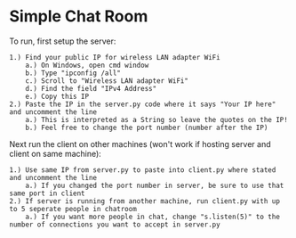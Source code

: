 # Simple Chat Room

To run, first setup the server:

	1.) Find your public IP for wireless LAN adapter WiFi
		a.) On Windows, open cmd window
		b.) Type "ipconfig /all"
		c.) Scroll to "Wireless LAN adapter WiFi"
		d.) Find the field "IPv4 Address"
		e.) Copy this IP
	2.) Paste the IP in the server.py code where it says "Your IP here" and uncomment the line
		a.) This is interpreted as a String so leave the quotes on the IP!
		b.) Feel free to change the port number (number after the IP)

Next run the client on other machines (won't work if hosting server and client on same machine):
	
	1.) Use same IP from server.py to paste into client.py where stated and uncomment the line
	    a.) If you changed the port number in server, be sure to use that same port in client
	2.) If server is running from another machine, run client.py with up to 5 seperate people in chatroom
		a.) If you want more people in chat, change "s.listen(5)" to the number of connections you want to accept in server.py
	